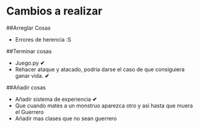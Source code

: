 # Cambios a realizar

##Arreglar Cosas

- Errores de herencia :S

##Terminar cosas

- Juego.py **✔**
- Rehacer ataque y atacado, podria darse el caso de que consiguiera ganar vida. **✔**

##Añadir cosas

- Añadir sistema de experiencia **✔**
- Que cuando mates a un monstruo aparezca otro y asi hasta que muera el Guerrero
- Añadir mas clases que no sean guerrero

